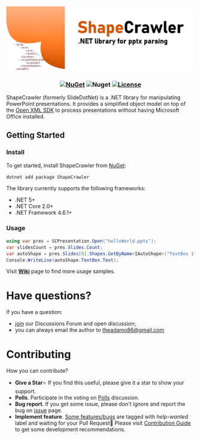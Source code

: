 
<h3 align="center">

![ShapeCrawler](./resources/readme.png)

</h3>

<h3 align="center">

[![NuGet](https://img.shields.io/nuget/v/ShapeCrawler?color=orange)](https://www.nuget.org/packages/ShapeCrawler) ![Nuget](https://img.shields.io/nuget/dt/ShapeCrawler?color=orange) [![License](https://img.shields.io/badge/license-MIT-orange.svg)](LICENSE) 

</h3>

ShapeCrawler (formerly SlideDotNet) is a .NET library for manipulating PowerPoint presentations. It provides a simplified object model on top of the [Open XML SDK](https://github.com/OfficeDev/Open-XML-SDK) to process presentations without having Microsoft Office installed.

## Getting Started

### Install

To get started, install ShapeCrawler from [NuGet](https://nuget.org/packages/ShapeCrawler):

```console
dotnet add package ShapeCrawler
```

The library currently supports the following frameworks: 
- .NET 5+ 
- .NET Core 2.0+
- .NET Framework 4.6.1+

### Usage

```c#
using var pres = SCPresentation.Open("helloWorld.pptx");
var slidesCount = pres.Slides.Count;
var autoShape = pres.Slides[0].Shapes.GetByName<IAutoShape>("TextBox 1");
Console.WriteLine(autoShape.TextBox.Text);
```

Visit [**Wiki**](https://github.com/ShapeCrawler/ShapeCrawler/wiki#examples) page to find more usage samples.

# Have questions?

If you have a question:
- [join](https://github.com/ShapeCrawler/ShapeCrawler/discussions/categories/q-a) our Discussions Forum  and open discussion;
- you can always email the author to theadamo86@gmail.com

# Contributing
How you can contribute?
- **Give a Star**⭐ If you find this useful, please give it a star to show your support.
- **Polls**. Participate in the voting on [Polls](https://github.com/ShapeCrawler/ShapeCrawler/discussions/categories/polls) discussion.
- **Bug report**. If you get some issue, please don't ignore and report the bug on [issue](https://github.com/ShapeCrawler/ShapeCrawler/issues) page.
- **Implement feature**. [Some features/bugs](https://github.com/ShapeCrawler/ShapeCrawler/issues?q=is%3Aissue+is%3Aopen+label%3A%22help+wanted%22) are tagged with *help-wanted* label and waiting for your Pull Request🙂 Please visit [Contribution Guide](https://github.com/ShapeCrawler/ShapeCrawler/issues?q=is%3Aissue+is%3Aopen+label%3A%22help+wanted%22) to get some development recommendations.